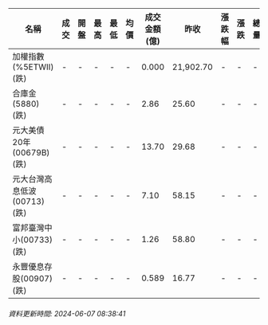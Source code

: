 | 名稱 | 成交 | 開盤 | 最高 | 最低 | 均價 | 成交金額(億) | 昨收 | 漲跌幅 | 漲跌 | 總量 | 昨量 | 振幅 |
| -------- | -------- | -------- | -------- |-------- | -------- | -------- |-------- |-------- |-------- | -------- | -------- |-------- |
|加權指數(%5ETWII) (跌)|-|-|-|-|-|0.000|21,902.70|-|-|-|-|0.00%|
|合庫金(5880) (跌)|-|-|-|-|-|2.86|25.60|-|-|-|-|0.00%|
|元大美債20年(00679B) (跌)|-|-|-|-|-|13.70|29.68|-|-|-|-|0.00%|
|元大台灣高息低波(00713) (跌)|-|-|-|-|-|7.10|58.15|-|-|-|-|0.00%|
|富邦臺灣中小(00733) (跌)|-|-|-|-|-|1.26|58.80|-|-|-|-|0.00%|
|永豐優息存股(00907) (跌)|-|-|-|-|-|0.589|16.77|-|-|-|-|0.00%|
###### 資料更新時間: 2024-06-07 08:38:41